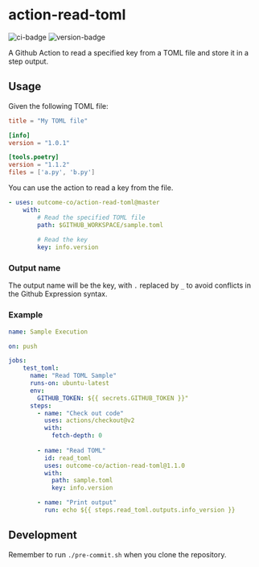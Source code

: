 # action-read-toml
![ci-badge](https://github.com/outcome-co/action-read-toml/workflows/Checks/badge.svg) ![version-badge](https://img.shields.io/badge/version-1.8.1-brightgreen)

A Github Action to read a specified key from a TOML file and store it in a step output.

## Usage

Given the following TOML file:
```toml
title = "My TOML file"

[info]
version = "1.0.1"

[tools.poetry]
version = "1.1.2"
files = ['a.py', 'b.py']
```

You can use the action to read a key from the file.

```yaml
- uses: outcome-co/action-read-toml@master
    with:
        # Read the specified TOML file
        path: $GITHUB_WORKSPACE/sample.toml
        
        # Read the key
        key: info.version
```

### Output name
The output name will be the key, with `.` replaced by `_` to avoid conflicts in the Github Expression syntax.

### Example

```yaml
name: Sample Execution

on: push

jobs:
    test_toml:
      name: "Read TOML Sample"
      runs-on: ubuntu-latest
      env:
        GITHUB_TOKEN: ${{ secrets.GITHUB_TOKEN }}"
      steps:
        - name: "Check out code"
          uses: actions/checkout@v2
          with:
            fetch-depth: 0
  
        - name: "Read TOML"
          id: read_toml
          uses: outcome-co/action-read-toml@1.1.0
          with:
            path: sample.toml
            key: info.version

        - name: "Print output"
          run: echo ${{ steps.read_toml.outputs.info_version }}
```

## Development

Remember to run `./pre-commit.sh` when you clone the repository.
